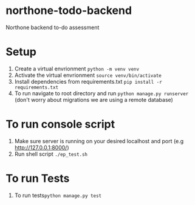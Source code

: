 # northone-todo-backend
Northone backend to-do assessment 

# Setup
1. Create a virtual envrionment `python -m venv venv`
2. Activate the virtual envrionment `source venv/bin/activate`
3. Install dependencies from requirements.txt `pip install -r requirements.txt`
4. To run navigate to root directory and run `python manage.py runserver` (don't worry about migrations we are using a remote database)

# To run console script
1. Make sure server is running on your desired localhost and port (e.g http://127.0.0.1:8000/) 
2. Run shell script `./ep_test.sh`

# To run Tests 
1. To run tests`python manage.py test`
